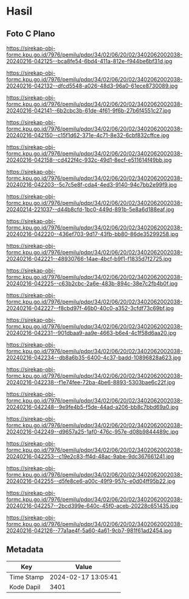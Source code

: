 # Hasil

## Foto C Plano

https://sirekap-obj-formc.kpu.go.id/7976/pemilu/pdpr/34/02/06/20/02/3402062002038-20240216-042125--bca8fe54-6bd4-411a-812e-f944be6bf31d.jpg

https://sirekap-obj-formc.kpu.go.id/7976/pemilu/pdpr/34/02/06/20/02/3402062002038-20240216-042132--dfcd5548-a026-48d3-96a0-61ece8730089.jpg

https://sirekap-obj-formc.kpu.go.id/7976/pemilu/pdpr/34/02/06/20/02/3402062002038-20240216-042141--6b2cbc3b-61de-4f61-9f6b-27b6f4551c27.jpg

https://sirekap-obj-formc.kpu.go.id/7976/pemilu/pdpr/34/02/06/20/02/3402062002038-20240216-042150--c15f1d62-371e-4c71-8e32-6cbf832cffce.jpg

https://sirekap-obj-formc.kpu.go.id/7976/pemilu/pdpr/34/02/06/20/02/3402062002038-20240216-042158--cd422f4c-932c-49d1-8ecf-e511614f49bb.jpg

https://sirekap-obj-formc.kpu.go.id/7976/pemilu/pdpr/34/02/06/20/02/3402062002038-20240216-042203--5c7c5e8f-cda4-4ed3-9140-94c7bb2e99f9.jpg

https://sirekap-obj-formc.kpu.go.id/7976/pemilu/pdpr/34/02/06/20/02/3402062002038-20240214-221037--d44b8cfd-1bc0-449d-891b-5e8a6d188eaf.jpg

https://sirekap-obj-formc.kpu.go.id/7976/pemilu/pdpr/34/02/06/20/02/3402062002038-20240216-042220--436ef703-9d17-43fb-bb80-86de35299258.jpg

https://sirekap-obj-formc.kpu.go.id/7976/pemilu/pdpr/34/02/06/20/02/3402062002038-20240216-042221--48930766-14ae-4bcf-b9f1-f1835d7f2725.jpg

https://sirekap-obj-formc.kpu.go.id/7976/pemilu/pdpr/34/02/06/20/02/3402062002038-20240216-042225--c63b2cbc-2a6e-483b-894c-38e7c2fb4b0f.jpg

https://sirekap-obj-formc.kpu.go.id/7976/pemilu/pdpr/34/02/06/20/02/3402062002038-20240216-042227--f8cbd97f-46b0-40c0-a352-3cfdf73c69bf.jpg

https://sirekap-obj-formc.kpu.go.id/7976/pemilu/pdpr/34/02/06/20/02/3402062002038-20240216-042231--901dbaa9-aa9e-4663-b6e4-4c1f58d6aa20.jpg

https://sirekap-obj-formc.kpu.go.id/7976/pemilu/pdpr/34/02/06/20/02/3402062002038-20240216-042234--db8a6b35-6400-4c37-badd-10896828a623.jpg

https://sirekap-obj-formc.kpu.go.id/7976/pemilu/pdpr/34/02/06/20/02/3402062002038-20240216-042238--f1e74fee-72ba-4be6-8893-5303bae6c22f.jpg

https://sirekap-obj-formc.kpu.go.id/7976/pemilu/pdpr/34/02/06/20/02/3402062002038-20240216-042248--9e9fe4b5-f5de-44ad-a206-bb8c7bbd69a0.jpg

https://sirekap-obj-formc.kpu.go.id/7976/pemilu/pdpr/34/02/06/20/02/3402062002038-20240216-042249--d9657a25-1af0-476c-957e-d08b9844489c.jpg

https://sirekap-obj-formc.kpu.go.id/7976/pemilu/pdpr/34/02/06/20/02/3402062002038-20240216-042253--c19e2c83-ff4d-48ac-9abe-9dc367661241.jpg

https://sirekap-obj-formc.kpu.go.id/7976/pemilu/pdpr/34/02/06/20/02/3402062002038-20240216-042255--d5fe8ce6-a00c-49f9-957c-e0d04ff95b22.jpg

https://sirekap-obj-formc.kpu.go.id/7976/pemilu/pdpr/34/02/06/20/02/3402062002038-20240216-042257--2bcd399e-640c-45f0-aceb-20228c651435.jpg

https://sirekap-obj-formc.kpu.go.id/7976/pemilu/pdpr/34/02/06/20/02/3402062002038-20240216-042126--77a1ae4f-5a60-4a61-9cb7-981f61ad2454.jpg


## Metadata

| Key        | Value               |
| ---------- | ------------------- |
| Time Stamp | 2024-02-17 13:05:41 |
| Kode Dapil | 3401                |



